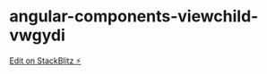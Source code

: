 # angular-components-viewchild-vwgydi

[Edit on StackBlitz ⚡️](https://stackblitz.com/edit/angular-components-viewchild-vwgydi)